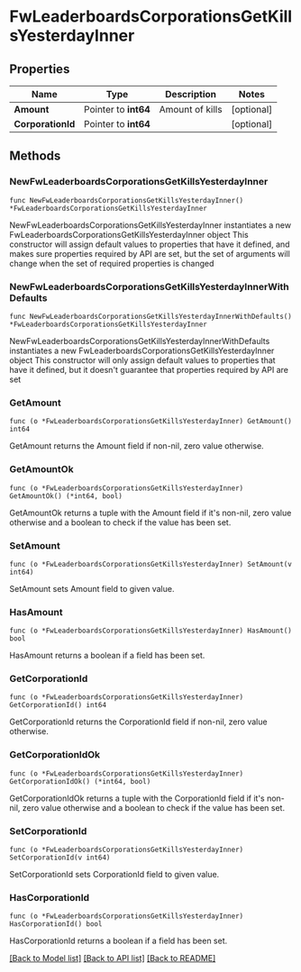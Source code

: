 # FwLeaderboardsCorporationsGetKillsYesterdayInner

## Properties

Name | Type | Description | Notes
------------ | ------------- | ------------- | -------------
**Amount** | Pointer to **int64** | Amount of kills | [optional] 
**CorporationId** | Pointer to **int64** |  | [optional] 

## Methods

### NewFwLeaderboardsCorporationsGetKillsYesterdayInner

`func NewFwLeaderboardsCorporationsGetKillsYesterdayInner() *FwLeaderboardsCorporationsGetKillsYesterdayInner`

NewFwLeaderboardsCorporationsGetKillsYesterdayInner instantiates a new FwLeaderboardsCorporationsGetKillsYesterdayInner object
This constructor will assign default values to properties that have it defined,
and makes sure properties required by API are set, but the set of arguments
will change when the set of required properties is changed

### NewFwLeaderboardsCorporationsGetKillsYesterdayInnerWithDefaults

`func NewFwLeaderboardsCorporationsGetKillsYesterdayInnerWithDefaults() *FwLeaderboardsCorporationsGetKillsYesterdayInner`

NewFwLeaderboardsCorporationsGetKillsYesterdayInnerWithDefaults instantiates a new FwLeaderboardsCorporationsGetKillsYesterdayInner object
This constructor will only assign default values to properties that have it defined,
but it doesn't guarantee that properties required by API are set

### GetAmount

`func (o *FwLeaderboardsCorporationsGetKillsYesterdayInner) GetAmount() int64`

GetAmount returns the Amount field if non-nil, zero value otherwise.

### GetAmountOk

`func (o *FwLeaderboardsCorporationsGetKillsYesterdayInner) GetAmountOk() (*int64, bool)`

GetAmountOk returns a tuple with the Amount field if it's non-nil, zero value otherwise
and a boolean to check if the value has been set.

### SetAmount

`func (o *FwLeaderboardsCorporationsGetKillsYesterdayInner) SetAmount(v int64)`

SetAmount sets Amount field to given value.

### HasAmount

`func (o *FwLeaderboardsCorporationsGetKillsYesterdayInner) HasAmount() bool`

HasAmount returns a boolean if a field has been set.

### GetCorporationId

`func (o *FwLeaderboardsCorporationsGetKillsYesterdayInner) GetCorporationId() int64`

GetCorporationId returns the CorporationId field if non-nil, zero value otherwise.

### GetCorporationIdOk

`func (o *FwLeaderboardsCorporationsGetKillsYesterdayInner) GetCorporationIdOk() (*int64, bool)`

GetCorporationIdOk returns a tuple with the CorporationId field if it's non-nil, zero value otherwise
and a boolean to check if the value has been set.

### SetCorporationId

`func (o *FwLeaderboardsCorporationsGetKillsYesterdayInner) SetCorporationId(v int64)`

SetCorporationId sets CorporationId field to given value.

### HasCorporationId

`func (o *FwLeaderboardsCorporationsGetKillsYesterdayInner) HasCorporationId() bool`

HasCorporationId returns a boolean if a field has been set.


[[Back to Model list]](../README.md#documentation-for-models) [[Back to API list]](../README.md#documentation-for-api-endpoints) [[Back to README]](../README.md)


